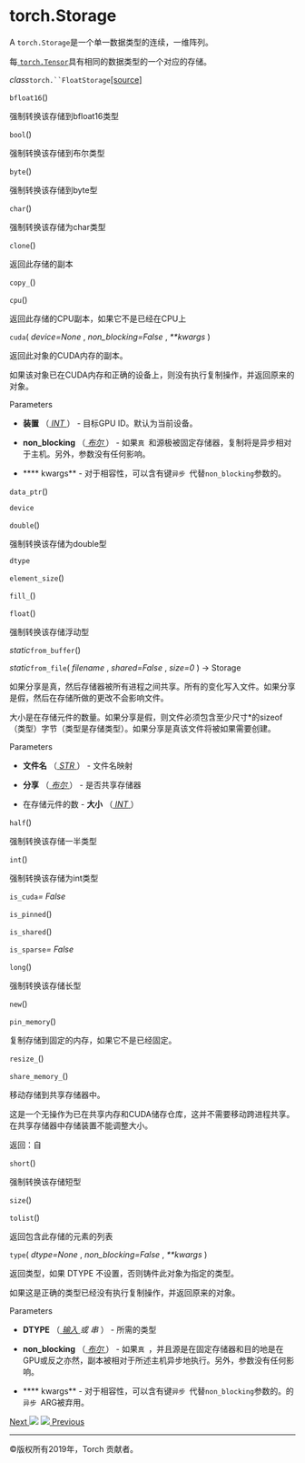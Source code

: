 # torch.Storage

A `torch.Storage`是一个单一数据类型的连续，一维阵列。

每[ `torch.Tensor`](tensors.html#torch.Tensor
"torch.Tensor")具有相同的数据类型的一个对应的存储。

_class_`torch.``FloatStorage`[[source]](_modules/torch.html#FloatStorage)

    

`bfloat16`()

    

强制转换该存储到bfloat16类型

`bool`()

    

强制转换该存储到布尔类型

`byte`()

    

强制转换该存储到byte型

`char`()

    

强制转换该存储为char类型

`clone`()

    

返回此存储的副本

`copy_`()

    

`cpu`()

    

返回此存储的CPU副本，如果它不是已经在CPU上

`cuda`( _device=None_ , _non_blocking=False_ , _**kwargs_ )

    

返回此对象的CUDA内存的副本。

如果该对象已在CUDA内存和正确的设备上，则没有执行复制操作，并返回原来的对象。

Parameters

    

  * **装置** （[ _INT_ ](https://docs.python.org/3/library/functions.html#int "\(in Python v3.7\)")） - 目标GPU ID。默认为当前设备。

  * **non_blocking** （[ _布尔_ ](https://docs.python.org/3/library/functions.html#bool "\(in Python v3.7\)")） - 如果`真 `和源极被固定存储器，复制将是异步相对于主机。另外，参数没有任何影响。

  * **** kwargs** \- 对于相容性，可以含有键`异步 `代替`non_blocking`参数的。

`data_ptr`()

    

`device`

    

`double`()

    

强制转换该存储为double型

`dtype`

    

`element_size`()

    

`fill_`()

    

`float`()

    

强制转换该存储浮动型

_static_`from_buffer`()

    

_static_`from_file`( _filename_ , _shared=False_ , _size=0_ ) → Storage

    

如果分享是真，然后存储器被所有进程之间共享。所有的变化写入文件。如果分享是假，然后在存储所做的更改不会影响文件。

大小是在存储元件的数量。如果分享是假，则文件必须包含至少尺寸*的sizeof（类型）字节（类型是存储类型）。如果分享是真该文件将被如果需要创建。

Parameters

    

  * **文件名** （[ _STR_ ](https://docs.python.org/3/library/stdtypes.html#str "\(in Python v3.7\)")） - 文件名映射

  * **分享** （[ _布尔_ ](https://docs.python.org/3/library/functions.html#bool "\(in Python v3.7\)")） - 是否共享存储器

  * 在存储元件的数 - **大小** （[ _INT_ ](https://docs.python.org/3/library/functions.html#int "\(in Python v3.7\)")）

`half`()

    

强制转换该存储一半类型

`int`()

    

强制转换该存储为int类型

`is_cuda`_= False_

    

`is_pinned`()

    

`is_shared`()

    

`is_sparse`_= False_

    

`long`()

    

强制转换该存储长型

`new`()

    

`pin_memory`()

    

复制存储到固定的内存，如果它不是已经固定。

`resize_`()

    

`share_memory_`()

    

移动存储到共享存储器中。

这是一个无操作为已在共享内存和CUDA储存仓库，这并不需要移动跨进程共享。在共享存储器中存储装置不能调整大小。

返回：自

`short`()

    

强制转换该存储短型

`size`()

    

`tolist`()

    

返回包含此存储的元素的列表

`type`( _dtype=None_ , _non_blocking=False_ , _**kwargs_ )

    

返回类型，如果 DTYPE 不设置，否则铸件此对象为指定的类型。

如果这是正确的类型已经没有执行复制操作，并返回原来的对象。

Parameters

    

  * **DTYPE** （[ _输入_ ](https://docs.python.org/3/library/functions.html#type "\(in Python v3.7\)") _或_ _串_ ） - 所需的类型

  * **non_blocking** （[ _布尔_ ](https://docs.python.org/3/library/functions.html#bool "\(in Python v3.7\)")） - 如果`真 `，并且源是在固定存储器和目的地是在GPU或反之亦然，副本被相对于所述主机异步地执行。另外，参数没有任何影响。

  * **** kwargs** \- 对于相容性，可以含有键`异步 `代替`non_blocking`参数的。的`异步 `ARG被弃用。

[Next ![](_static/images/chevron-right-orange.svg)](nn.html "torch.nn")
[![](_static/images/chevron-right-orange.svg) Previous](cuda.html
"torch.cuda")

* * *

©版权所有2019年，Torch 贡献者。
